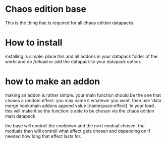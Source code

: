 # Chaos edition base
This is the thing that is required for all chaos edition datapacks. 

# How to install

installing is simple. place this and all addons in your datapack folder of the world and do /reload or add the datapack to your datapack option.
# how to make an addon

making an addon is rather simple. your main function should be the one that choses a random effect. you may name it whatever you want. then use 'data merge hook:main addons append value [namespace:effect] 'in your load . this will make it so the function is able to be chosen via the chaos edition main datapack.

the base will controll the cooldown and the next modual chosen. the moduals then will controll what effect gets chosen and depending on if needed how long that effect lasts for.
